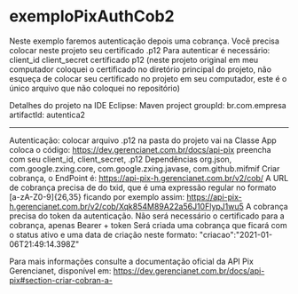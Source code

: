 # exemploPixAuthCob2
Neste exemplo faremos autenticação depois uma cobrança.
Você precisa colocar neste projeto seu certificado .p12
Para autenticar é necessário:
client_id 
client_secret
certificado p12 (neste projeto original em meu computador coloquei o certificado no diretório principal do projeto, não esqueça de colocar seu certificado no projeto em seu computador, este é o único arquivo que não coloquei no repositório)

Detalhes do projeto na IDE Eclipse:
Maven project 
groupId: br.com.empresa 
artifactId: autentica2

---------------------------------
Autenticação: colocar arquivo .p12 na pasta do projeto 
vai na Classe App 
coloca o código: https://dev.gerencianet.com.br/docs/api-pix  <exemplo Java>
preencha com seu client_id, client_secret, .p12 
Dependências org.json, com.google.zxing.core, com.google.zxing.javase, com.github.mifmif
Criar cobrança, o EndPoint é: https://api-pix-h.gerencianet.com.br/v2/cob/ 
A URL de cobrança precisa de do txid, que é uma expressão regular no formato [a-zA-Z0-9]{26,35} ficando por exemplo assim: 
https://api-pix-h.gerencianet.com.br/v2/cob/Xqk854M89A22a56J10FlypJ1wu5 
A cobrança precisa do token da autenticação. Não será necessário o certificado para a cobrança, apenas Bearer + token 
Será criada uma cobrança que ficará com o status ativo e uma data de criação neste formato: "criacao":"2021-01-06T21:49:14.398Z"

Para mais informações consulte a documentação oficial da API Pix Gerencianet, disponível em: https://dev.gerencianet.com.br/docs/api-pix#section-criar-cobran-a-

